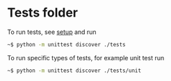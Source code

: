 # Tests folder

To run tests, see [setup](../README.md) and run

```bash
~$ python -m unittest discover ./tests
```

To run specific types of tests, for example unit test run

```bash
~$ python -m unittest discover ./tests/unit
```
